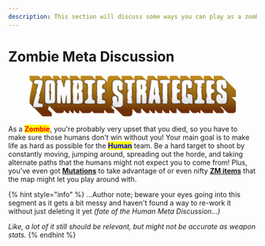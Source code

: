```yaml
---
description: This section will discuss some ways you can play as a zombie.
---
```


# Zombie Meta Discussion

<figure><img src="../../.gitbook/assets/Zombie Strategies.png" alt=""><figcaption></figcaption></figure>

As a <mark style="color:red;">**Zombie**</mark>, you're probably very upset that you died, so you have to make sure those humans don't win without you! Your main goal is to make life as hard as possible for the <mark style="color:blue;">**Human**</mark> team. Be a hard target to shoot by constantly moving, jumping around, spreading out the horde, and taking alternate paths that the humans might not expect you to come from! Plus, you've even got [**Mutations**](../../general-overview/how-to-play-as-zombies/zombie-mutations-overview.md) to take advantage of or even nifty [**ZM items**](../../elements-of-zombie-escape/items/common-items.md) that the map might let you play around with.

{% hint style="info" %}
...Author note; beware your eyes going into this segment as it gets a bit messy and haven't found a way to re-work it without just deleting it yet _(fate of the Human Meta Discussion...)_

_Like, a lot of it still should be relevant, but might not be accurate as weapon stats._
{% endhint %}



